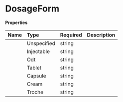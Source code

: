 # DosageForm



**Properties**

| Name | Type | Required | Description |
| :-------- | :----------| :----------| :----------|
    | Unspecified | string |  | Unspecified |
    | Injectable | string |  | Injectable |
    | Odt | string |  | ODT |
    | Tablet | string |  | Tablet |
    | Capsule | string |  | Capsule |
    | Cream | string |  | Cream |
    | Troche | string |  | Troche |




<!-- This file was generated by liblab | https://liblab.com/ -->